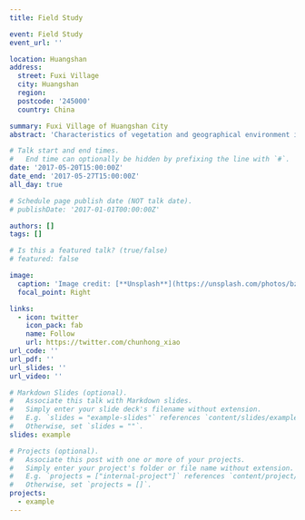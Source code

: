 ```yaml
---
title: Field Study

event: Field Study
event_url: ''

location: Huangshan
address:
  street: Fuxi Village 
  city: Huangshan
  region: 
  postcode: '245000'
  country: China

summary: Fuxi Village of Huangshan City
abstract: 'Characteristics of vegetation and geographical environment in Fuxi Village of Huangshan City were investigated'

# Talk start and end times.
#   End time can optionally be hidden by prefixing the line with `#`.
date: '2017-05-20T15:00:00Z'
date_end: '2017-05-27T15:00:00Z'
all_day: true

# Schedule page publish date (NOT talk date).
# publishDate: '2017-01-01T00:00:00Z'

authors: []
tags: []

# Is this a featured talk? (true/false)
# featured: false

image:
  caption: 'Image credit: [**Unsplash**](https://unsplash.com/photos/bzdhc5b3Bxs)'
  focal_point: Right

links:
  - icon: twitter
    icon_pack: fab
    name: Follow
    url: https://twitter.com/chunhong_xiao
url_code: ''
url_pdf: ''
url_slides: ''
url_video: ''

# Markdown Slides (optional).
#   Associate this talk with Markdown slides.
#   Simply enter your slide deck's filename without extension.
#   E.g. `slides = "example-slides"` references `content/slides/example-slides.md`.
#   Otherwise, set `slides = ""`.
slides: example

# Projects (optional).
#   Associate this post with one or more of your projects.
#   Simply enter your project's folder or file name without extension.
#   E.g. `projects = ["internal-project"]` references `content/project/deep-learning/index.md`.
#   Otherwise, set `projects = []`.
projects:
  - example
---
```

